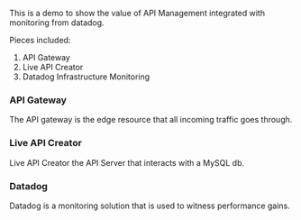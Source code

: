 This is a demo to show the value of API Management integrated with monitoring from datadog. 

Pieces included: 
1. API Gateway
2. Live API Creator
3. Datadog Infrastructure Monitoring

### API Gateway

The API gateway is the edge resource that all incoming traffic goes through. 

### Live API Creator 

Live API Creator the API Server that interacts with a MySQL db. 

### Datadog

Datadog is a monitoring solution that is used to witness performance gains. 

